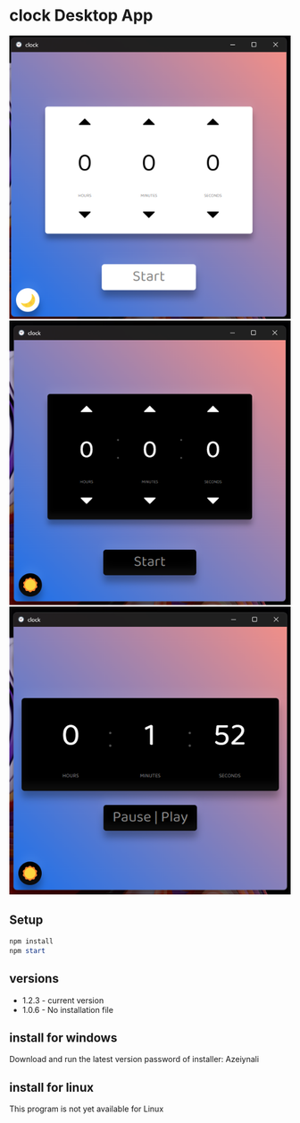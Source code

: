﻿# clock Desktop App

![picture 1](./pictures/1.png)
![picture 1](./pictures/2.png)
![picture 1](./pictures/3.png)

## Setup
``` powershell
npm install
npm start
```

## versions
- 1.2.3 - current version
- 1.0.6 - No installation file

## install for windows
Download and run the latest version
password of installer: Azeiynali

## install for linux
This program is not yet available for Linux
